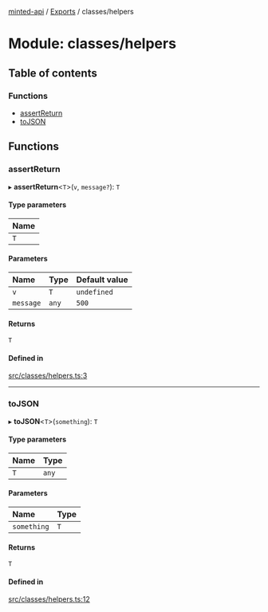 [minted-api](../README.md) / [Exports](../modules.md) / classes/helpers

# Module: classes/helpers

## Table of contents

### Functions

- [assertReturn](classes_helpers.md#assertreturn)
- [toJSON](classes_helpers.md#tojson)

## Functions

### assertReturn

▸ **assertReturn**<`T`\>(`v`, `message?`): `T`

#### Type parameters

| Name |
| :------ |
| `T` |

#### Parameters

| Name | Type | Default value |
| :------ | :------ | :------ |
| `v` | `T` | `undefined` |
| `message` | `any` | `500` |

#### Returns

`T`

#### Defined in

[src/classes/helpers.ts:3](https://github.com/ianzepp/minted-api-ts/blob/ce6db2f/src/classes/helpers.ts#L3)

___

### toJSON

▸ **toJSON**<`T`\>(`something`): `T`

#### Type parameters

| Name | Type |
| :------ | :------ |
| `T` | `any` |

#### Parameters

| Name | Type |
| :------ | :------ |
| `something` | `T` |

#### Returns

`T`

#### Defined in

[src/classes/helpers.ts:12](https://github.com/ianzepp/minted-api-ts/blob/ce6db2f/src/classes/helpers.ts#L12)
